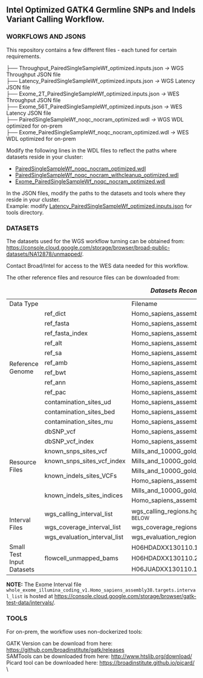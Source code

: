 ## Intel Optimized GATK4 Germline SNPs and Indels Variant Calling Workflow. 

### WORKFLOWS AND JSONS
This repository contains a few different files - each tuned for certain requirements. 

├── Throughput\_PairedSingleSampleWf\_optimized.inputs.json *&rarr;* WGS Throughput JSON file \
├── Latency\_PairedSingleSampleWf\_optimized.inputs.json *&rarr;* WGS Latency JSON file \
├── Exome\_2T\_PairedSingleSampleWf\_optimized.inputs.json *&rarr;* WES Throughput JSON file \
├── Exome\_56T\_PairedSingleSampleWf\_optimized.inputs.json *&rarr;* WES Latency JSON file \
├── PairedSingleSampleWf\_noqc\_nocram\_optimized.wdl *&rarr;* WGS WDL optimized for on-prem \
├── Exome\_PairedSingleSampleWf\_noqc\_nocram\_optimized.wdl *&rarr;* WES WDL optimized for on-prem

Modify the following lines in the WDL files to reflect the paths where datasets reside in your cluster: 
 - [PairedSingleSampleWf\_noqc\_nocram\_optimized.wdl](https://github.com/gatk-workflows/intel-gatk4-germline-snps-indels/blob/master/PairedSingleSampleWf_noqc_nocram_optimized.wdl#L1267)
 - [PairedSingleSampleWf\_noqc\_nocram\_withcleanup\_optimized.wdl](https://github.com/gatk-workflows/intel-gatk4-germline-snps-indels/blob/master/PairedSingleSampleWf_noqc_nocram_withcleanup_optimized.wdl#L1313)
 - [Exome\_PairedSingleSampleWf\_noqc\_nocram\_optimized.wdl](https://github.com/gatk-workflows/intel-gatk4-germline-snps-indels/blob/master/Exome_PairedSingleSampleWf_noqc_nocram_optimized.wdl#L1265)

In the JSON files, modify the paths to the datasets and tools where they reside in your cluster. \
Example: modify [Latency\_PairedSingleSampleWf\_optimized.inputs.json](https://github.com/gatk-workflows/intel-gatk4-germline-snps-indels/blob/master/Thoughput_PairedSingleSampleWf_optimized.inputs.json#L69) for tools directory.

### DATASETS
The datasets used for the WGS workflow turning can be obtained from: https://console.cloud.google.com/storage/browser/broad-public-datasets/NA12878/unmapped/. 

Contact Broad/Intel for access to the WES data needed for this workflow.

The other reference files and resource files can be downloaded from: 
<table width="0"><caption><strong><em>Datasets Recommended for Setup and Testing this workflow</em></strong></caption>
	<tbody>
		<tr style="height: 22px;">
			<td style="height: 22px;" colspan="2" width="396">Data Type&nbsp;</td>
			<td style="height: 22px;" width="247">Filename&nbsp;</td>
			<td style="height: 22px;" width="278">File Path</td>
		</tr>
		<tr style="height: 22px;">
			<td style="height: 232px;" rowspan="12" width="198">Reference<br />Genome</td>
			<td style="height: 22px;" width="198">ref_dict&nbsp;</td>
			<td style="height: 22px;" width="247">Homo_sapiens_assembly38.dict</td>
			<td style="height: 395.6px;" rowspan="23" width="278"><a href="https://console.cloud.google.com/storage/browser/broad-references/hg38/v0">https://console.cloud.google.com/storage/browser/broad-references/hg38/v0</a></td>
		</tr>
		<tr style="height: 22px;">
			<td style="height: 22px;" width="198">ref_fasta&nbsp;</td>
			<td style="height: 22px;" width="247">Homo_sapiens_assembly38.fasta</td>
		</tr>
		<tr style="height: 22px;">
			<td style="height: 22px;" width="198">ref_fasta_index&nbsp;</td>
			<td style="height: 22px;" width="247">Homo_sapiens_assembly38.fasta.fai</td>
		</tr>
		<tr style="height: 22px;">
			<td style="height: 22px;" width="198">ref_alt&nbsp;</td>
			<td style="height: 22px;" width="247">Homo_sapiens_assembly38.fasta.64.alt</td>
		</tr>
		<tr style="height: 22px;">
			<td style="height: 22px;" width="198">ref_sa&nbsp;</td>
			<td style="height: 22px;" width="247">Homo_sapiens_assembly38.fasta.64.sa</td>
		</tr>
		<tr style="height: 22px;">
			<td style="height: 22px;" width="198">ref_amb&nbsp;</td>
			<td style="height: 22px;" width="247">Homo_sapiens_assembly38.fasta.64.amb</td>
		</tr>
		<tr style="height: 22px;">
			<td style="height: 22px;" width="198">ref_bwt&nbsp;</td>
			<td style="height: 22px;" width="247">Homo_sapiens_assembly38.fasta.64.bwt</td>
		</tr>
		<tr style="height: 22px;">
			<td style="height: 22px;" width="198">ref_ann&nbsp;</td>
			<td style="height: 22px;" width="247">Homo_sapiens_assembly38.fasta.64.ann</td>
		</tr>
		<tr style="height: 22px;">
			<td style="height: 22px;" width="198">ref_pac&nbsp;</td>
			<td style="height: 22px;" width="247">Homo_sapiens_assembly38.fasta.64.pac</td>
		</tr>
		<tr style="height: 22px;">
			<td style="height: 22px;" width="198">contamination_sites_ud</td>
			<td style="height: 22px;" width="247">Homo_sapiens_assembly38.contam.UD</td>
		</tr>
		<tr style="height: 22px;">
			<td style="height: 22px;" width="198">contamination_sites_bed</td>
			<td style="height: 22px;" width="247">Homo_sapiens_assembly38.contam.bed</td>
		</tr>
		<tr style="height: 22px;">
			<td style="height: 22px;" width="198">contamination_sites_mu</td>
			<td style="height: 22px;" width="247">Homo_sapiens_assembly38.contam.mu</td>
		</tr>
		<tr style="height: 22px;">
			<td style="height: 163.6px;" rowspan="8" width="198">Resource<br />Files</td>
			<td style="height: 22px;" width="198">dbSNP_vcf&nbsp;</td>
			<td style="height: 22px;" width="247">Homo_sapiens_assembly38.dbsnp138.vcf</td>
		</tr>
		<tr style="height: 22px;">
			<td style="height: 22px;" width="198">dbSNP_vcf_index&nbsp;</td>
			<td style="height: 22px;" width="247">Homo_sapiens_assembly38.dbsnp138.vcf.idx</td>
		</tr>
		<tr style="height: 22px;">
			<td style="height: 22px;" width="198">known_snps_sites_vcf</td>
			<td style="height: 22px;" width="247">Mills_and_1000G_gold_standard.indels.hg38.vcf.gz</td>
		</tr>
		<tr style="height: 22px;">
			<td style="height: 22px;" width="198">known_snps_sites_vcf_index</td>
			<td style="height: 22px;" width="247">Mills_and_1000G_gold_standard.indels.hg38.vcf.gz.tbi</td>
		</tr>
		<tr style="height: 22px;">
			<td style="height: 44px;" rowspan="2" width="198">known_indels_sites_VCFs</td>
			<td style="height: 22px;" width="247">Mills_and_1000G_gold_standard.indels.hg38.vcf.gz</td>
		</tr>
		<tr style="height: 22px;">
			<td style="height: 22px;" width="247">Homo_sapiens_assembly38.known_indels.vcf.gz</td>
		</tr>
		<tr style="height: 22px;">
			<td style="height: 44px;" rowspan="2" width="198">known_indels_sites_indices</td>
			<td style="height: 22px;" width="247">Mills_and_1000G_gold_standard.indels.hg38.vcf.gz.tbi</td>
		</tr>
		<tr style="height: 22px;">
			<td style="height: 22px;" width="247">Homo_sapiens_assembly38.known_indels.vcf.gz.tbi</td>
		</tr>
		<tr style="height: 22px;">
			<td style="height: 66px;" rowspan="3" width="198">Interval<br />Files</td>
			<td style="height: 22px;" width="198">wgs_calling_interval_list&nbsp;</td>
			<td style="height: 22px;" width="247">wgs_calling_regions.hg38.interval_list <sup>*SEE NOTE BELOW </sup></td>
		</tr>
		<tr style="height: 22px;">
			<td style="height: 22px;" width="198">wgs_coverage_interval_list&nbsp;</td>
			<td style="height: 22px;" width="247">wgs_coverage_regions.hg38.interval_list</td>
		</tr>
		<tr style="height: 22px;">
			<td style="height: 22px;" width="198">wgs_evaluation_interval_list&nbsp;</td>
			<td style="height: 22px;" width="247">wgs_evaluation_regions.hg38.interval_list</td>
		</tr>
		<tr style="height: 22px;">
			<td style="height: 66px;" rowspan="3" width="198">Small Test<br />Input<br />Datasets</td>
			<td style="height: 66px;" rowspan="3" width="198">flowcell_unmapped_bams</td>
			<td style="height: 22px;" width="247">H06HDADXX130110.1.ATCACGAT.20k_reads.bam&nbsp;</td>
			<td style="height: 66px;" rowspan="3" width="278">
				<p><a href="https://console.cloud.google.com/storage/browser/genomics-public-data/test-data/dna/wgs/hiseq2500/NA12878/">https://console.cloud.google.com/storage/browser/genomics-public-data/test-data/dna/wgs/hiseq2500/NA12878/</a></p>
			</td>
		</tr>
		<tr style="height: 22px;">
			<td style="height: 22px;" width="247">H06HDADXX130110.2.ATCACGAT.20k_reads.bam</td>
		</tr>
		<tr style="height: 22px;">
			<td style="height: 22px;" width="247">H06JUADXX130110.1.ATCACGAT.20k_reads.bam</td>
		</tr>
	</tbody>
</table>

**NOTE:** The Exome Interval file ```whole_exome_illumina_coding_v1.Homo_sapiens_assembly38.targets.interval_list``` is hosted at https://console.cloud.google.com/storage/browser/gatk-test-data/intervals/. 

### TOOLS
For on-prem, the workflow uses non-dockerized tools:

GATK Version can be download from here:  https://github.com/broadinstitute/gatk/releases \
SAMTools can be downloaded from here: http://www.htslib.org/download/ \
Picard tool can be downloaded here: https://broadinstitute.github.io/picard/ \

